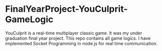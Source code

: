 # FinalYearProject-YouCulprit-GameLogic
YouCulprit is a real-time multiplayer classic game.
It was my under graduation final year project.
This repo contains all game logics.
I have implemented Socket Programming in node.js for real time communication.
